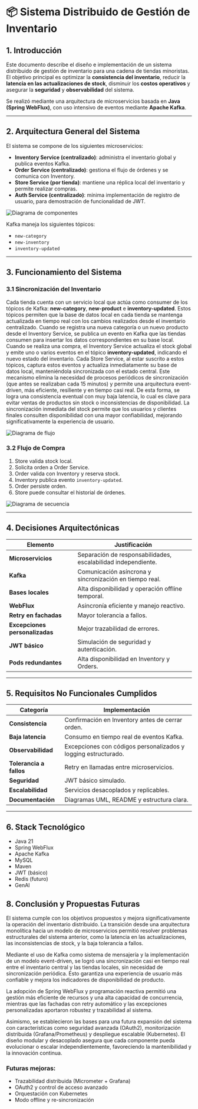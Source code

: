 # 📦 Sistema Distribuido de Gestión de Inventario

## 1. Introducción

Este documento describe el diseño e implementación de un sistema distribuido de gestión de inventario para una cadena de tiendas minoristas. El objetivo principal es optimizar la **consistencia del inventario**, reducir la **latencia en las actualizaciones de stock**, disminuir los **costos operativos** y asegurar la **seguridad** y **observabilidad** del sistema.

Se realizó mediante una arquitectura de microservicios basada en **Java (Spring WebFlux)**, con uso intensivo de eventos mediante **Apache Kafka**.

---

## 2. Arquitectura General del Sistema

El sistema se compone de los siguientes microservicios:

- **Inventory Service (centralizado)**: administra el inventario global y publica eventos Kafka.
- **Order Service (centralizado)**: gestiona el flujo de órdenes y se comunica con Inventory.
- **Store Service (por tienda)**: mantiene una réplica local del inventario y permite realizar compras.
- **Auth Service (centralizado)**: mínima implementación de registro de usuario, para demostración de funcionalidad de JWT.

![Diagrama de componentes](./diagrams/components.png)

Kafka maneja los siguientes tópicos:

- `new-category`
- `new-inventory`
- `inventory-updated`

---

## 3. Funcionamiento del Sistema

### 3.1 Sincronización del Inventario

Cada tienda cuenta con un servicio local que actúa como consumer de los tópicos de Kafka: **new-category**, **new-product** e **inventory-updated**. Estos tópicos permiten que la base de datos local en cada tienda se mantenga actualizada en tiempo real con los cambios realizados desde el inventario centralizado.
Cuando se registra una nueva categoría o un nuevo producto desde el Inventory Service, se publica un evento en Kafka que las tiendas consumen para insertar los datos correspondientes en su base local.
Cuando se realiza una compra, el Inventory Service actualiza el stock global y emite uno o varios eventos en el tópico **inventory-updated**, indicando el nuevo estado del inventario.
Cada Store Service, al estar suscrito a estos tópicos, captura estos eventos y actualiza inmediatamente su base de datos local, manteniéndola sincronizada con el estado central.
Este mecanismo elimina la necesidad de procesos periódicos de sincronización (que antes se realizaban cada 15 minutos) y permite una arquitectura event-driven, más eficiente, resiliente y en tiempo casi real. De esta forma, se logra una consistencia eventual con muy baja latencia, lo cual es clave para evitar ventas de productos sin stock o inconsistencias de disponibilidad.
La sincronización inmediata del stock permite que los usuarios y clientes finales consulten disponibilidad con una mayor confiabilidad, mejorando significativamente la experiencia de usuario.

![Diagrama de flujo](./diagrams/flow.png)

### 3.2 Flujo de Compra

1. Store valida stock local.
2. Solicita orden a Order Service.
3. Order valida con Inventory y reserva stock.
4. Inventory publica evento `inventory-updated`.
5. Order persiste orden.
6. Store puede consultar el historial de órdenes.

![Diagrama de secuencia](./diagrams/sequence.png)

---

## 4. Decisiones Arquitectónicas

| Elemento                       | Justificación                                                 |
| ------------------------------ | ------------------------------------------------------------- |
| **Microservicios**             | Separación de responsabilidades, escalabilidad independiente. |
| **Kafka**                      | Comunicación asíncrona y sincronización en tiempo real.       |
| **Bases locales**              | Alta disponibilidad y operación offline temporal.             |
| **WebFlux**                    | Asincronía eficiente y manejo reactivo.                       |
| **Retry en fachadas**          | Mayor tolerancia a fallos.                                    |
| **Excepciones personalizadas** | Mejor trazabilidad de errores.                                |
| **JWT básico**                 | Simulación de seguridad y autenticación.                      |
| **Pods redundantes**           | Alta disponibilidad en Inventory y Orders.                    |

---

## 5. Requisitos No Funcionales Cumplidos

| Categoría               | Implementación                                                 |
| ----------------------- | -------------------------------------------------------------- |
| **Consistencia**        | Confirmación en Inventory antes de cerrar orden.               |
| **Baja latencia**       | Consumo en tiempo real de eventos Kafka.                       |
| **Observabilidad**      | Excepciones con códigos personalizados y logging estructurado. |
| **Tolerancia a fallos** | Retry en llamadas entre microservicios.                        |
| **Seguridad**           | JWT básico simulado.                                           |
| **Escalabilidad**       | Servicios desacoplados y replicables.                          |
| **Documentación**       | Diagramas UML, README y estructura clara.                      |

---

## 6. Stack Tecnológico

- Java 21
- Spring WebFlux
- Apache Kafka
- MySQL
- Maven
- JWT (básico)
- Redis (futuro)
- GenAI

## 8. Conclusión y Propuestas Futuras

El sistema cumple con los objetivos propuestos y mejora significativamente la operación del inventario distribuido. La transición desde una arquitectura monolítica hacia un modelo de microservicios permitió resolver problemas estructurales del sistema anterior, como la latencia en las actualizaciones, las inconsistencias de stock, y la baja tolerancia a fallos.

Mediante el uso de Kafka como sistema de mensajería y la implementación de un modelo event-driven, se logró una sincronización casi en tiempo real entre el inventario central y las tiendas locales, sin necesidad de sincronización periódica. Esto garantiza una experiencia de usuario más confiable y mejora los indicadores de disponibilidad de producto.

La adopción de Spring WebFlux y programación reactiva permitió una gestión más eficiente de recursos y una alta capacidad de concurrencia, mientras que las fachadas con retry automático y las excepciones personalizadas aportaron robustez y trazabilidad al sistema.

Asimismo, se establecieron las bases para una futura expansión del sistema con características como seguridad avanzada (OAuth2), monitorización distribuida (Grafana/Prometheus) y despliegue escalable (Kubernetes). El diseño modular y desacoplado asegura que cada componente pueda evolucionar o escalar independientemente, favoreciendo la mantenibilidad y la innovación continua.

### Futuras mejoras:

- Trazabilidad distribuida (Micrometer + Grafana)
- OAuth2 y control de acceso avanzado
- Orquestación con Kubernetes
- Modo offline y re-sincronización
